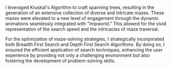 I leveraged Kruskal's Algorithm to  craft spanning trees, resulting in the generation of an extensive collection of diverse and intricate mazes. These mazes were elevated to a new level of engagement through the dynamic animations seamlessly integrated with "Impworld." This allowed for the vivid representation of the search speed and the intricacies of maze traversal.

For the optimization of maze-solving strategies, I strategically incorporated both Breadth First Search and Depth First Search Algorithms. By doing so, I ensured the efficient application of search techniques, enhancing the user experience by providing not only a challenging environment but also fostering the development of problem-solving skills.

